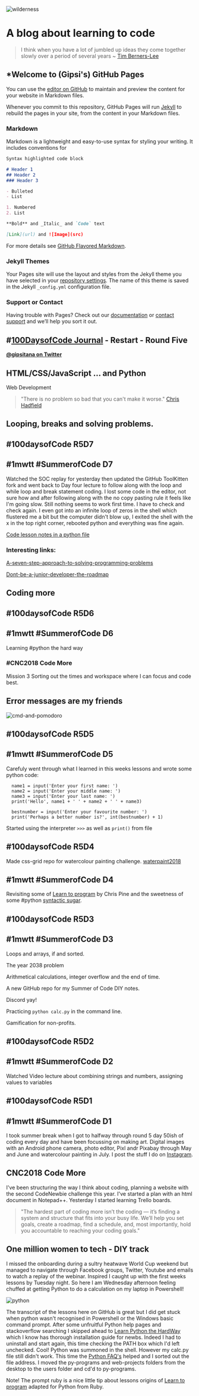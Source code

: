 <!--- [comment]: <> (This is a comment, it will not be included) --->

![wilderness](media/wilderness-blue.jpg)

# A blog about learning to code

> I think when you have a lot of jumbled up ideas they come together slowly over a period of several years ~ [Tim Berners-Lee](https://en.wikipedia.org/wiki/Tim_Berners-Lee)

## *Welcome to (Gipsi's) GitHub Pages
 
You can use the [editor on GitHub](https://github.com/gipsi/gipsi.github.io/edit/master/README.md) to maintain and preview the content for your website in Markdown files.

Whenever you commit to this repository, GitHub Pages will run [Jekyll](https://jekyllrb.com/) to rebuild the pages in your site, from the content in your Markdown files.

### Markdown

Markdown is a lightweight and easy-to-use syntax for styling your writing. It includes conventions for

```markdown
Syntax highlighted code block

# Header 1
## Header 2
### Header 3

- Bulleted
- List

1. Numbered
2. List

**Bold** and _Italic_ and `Code` text

[Link](url) and ![Image](src)

```

For more details see [GitHub Flavored Markdown](https://guides.github.com/features/mastering-markdown/).

### Jekyll Themes

Your Pages site will use the layout and styles from the Jekyll theme you have selected in your [repository settings](https://github.com/gipsi/gipsi.github.io/settings). The name of this theme is saved in the Jekyll `_config.yml` configuration file.

### Support or Contact

Having trouble with Pages? Check out our [documentation](https://help.github.com/categories/github-pages-basics/) or [contact support](https://github.com/contact) and we’ll help you sort it out.

<!--
> ![programming](media/programming1.jpg)

Links: to [@codewisdom](https://twitter.com/CodeWisdom) on Twitter, and about
[Nicholas Negroponte](https://en.wikipedia.org/wiki/Nicholas_Negroponte) at Wikipedia.

-->

## #[100DaysofCode Journal](100daysofcodelog.md) - Restart - Round Five

**[@gipsitana on Twitter](https://twitter.com/gipsitana)** 

## HTML/CSS/JavaScript ... and Python

Web Development


> "There is no problem so bad that you can't make it worse." [Chris Hadfield](https://www.youtube.com/watch?v=GplXBlTNO4A)

## Looping, breaks and solving problems.
## #100daysofCode R5D7
## #1mwtt #SummerofCode  D7

Watched the SOC replay for yesterday then updated the GitHub ToolKitten fork and went back to Day four lecture to follow along with the loop and while loop and break statement coding.  I lost some code in the editor, not sure how and after following along with the no copy pasting rule it feels like I'm going slow.  Still nothing seems to work first time.  I have to check and check again.  I even got into an infinite loop of zeros in the shell which flustered me a bit but the computer didn't blow up, I exited the shell with the x in the top right corner, rebooted python and everything was fine again.

[Code lesson notes in a python file](https://github.com/gipsi/summer-of-code/blob/master/wk1-d4.py)

### Interesting links:

[A-seven-step-approach-to-solving-programming-problems](https://www.coursera.org/lecture/duke-programming-web/a-seven-step-approach-to-solving-programming-problems-AEy5M)

[Dont-be-a-junior-developer-the-roadmap](https://hackernoon.com/dont-be-a-junior-developer-the-roadmap-9fde5cf384bb)

## Coding more
## #100daysofCode R5D6
## #1mwtt #SummerofCode  D6

Learning #python the hard way 
### #CNC2018 Code More 
Mission 3 Sorting out the times and workspace where I can focus and code best.

## Error messages are my friends
![cmd-and-pomodoro](media/pom-py.jpg)

## #100daysofCode R5D5
## #1mwtt #SummerofCode  D5

Carefuly went through what I learned in this weeks lessons and wrote some python code:
```
  name1 = input('Enter your first name: ')
  name2 = input('Enter your middle name: ')
  name3 = input('Enter your last name: ')
  print('Hello', name1 + ' ' + name2 + ' ' + name3)
```
```
  bestnumber = input('Enter your favourite number: ')
  print('Perhaps a better number is?', int(bestnumber) + 1)
```
Started using the interpreter ```>>>``` as well as ```print()``` from file

## #100daysofCode R5D4
Made css-grid repo for watercolour painting challenge.
[waterpaint2018](https://gipsi.github.io/waterpaint2018/)
## #1mwtt #SummerofCode  D4
Revisiting some of [Learn to program](https://pine.fm/LearnToProgram/chap_00.html) by Chris Pine
and the sweetness of some #python [syntactic sugar](https://en.wikipedia.org/wiki/Syntactic_sugar).

## #100daysofCode R5D3
## #1mwtt #SummerofCode  D3 

Loops and arrays, if and sorted.

The year 2038 problem

Arithmetical calculations, integer overflow and the end of time. 

A new GitHub repo for my Summer of Code DIY notes.

Discord yay!

Practicing ```python calc.py``` in the command line. 

Gamification for non-profits.

## #100daysofCode R5D2
## #1mwtt #SummerofCode  D2
Watched Video lecture about combining strings and numbers, assigning values to variables


 
## #100daysofCode R5D1
## #1mwtt #SummerofCode  D1

I took summer break when I got to halfway through round 5 day 50ish of coding every day and have been focussing on making art.  Digital images with an Android phone camera, photo editor, Pixl andr Pixabay through May and June and watercolour painting in July.  I post the stuff I do on [Instagram](https://www.instagram.com/gipsitana/).

## CNC2018 Code More

I've been structuring the way I think about coding, planning a website with the second CodeNewbie challenge this year.
I've started a plan with an html document in Notepad++.  Yesterday I started learning Trello boards.

> "The hardest part of coding more isn’t the coding — it’s finding a system and structure that fits into your busy life. We’ll help you set goals, create a roadmap, find a schedule, and, most importantly, hold you accountable to reaching your coding goals."

## One million women to tech - DIY track

I missed the onboarding during a sultry heatwave World Cup weekend but managed to navigate through Facebook groups, Twitter, Youtube and emails to watch a replay of the webinar.  Inspired I caught up with the first weeks lessons by Tuesday night. So here I am Wednesday afternoon feeling chuffed at getting Python to do a calculation on my laptop in Powershell!  

![python](media/powershell.jpg)

The transcript of the lessons here on GitHub is great but I did get stuck when python wasn't recognised in Powershell or the Windows basic command prompt.  After some unfruitful Python help pages and stackoverflow searching I skipped ahead to [Learn Python the HardWay](https://learnpythonthehardway.org/python3/ex0.html) which I know has thorough installation guide for newbs. Indeed I had to uninstall and start again, this time checking the PATH box which I'd left unchecked. Cool! Python was summoned in the shell. However my calc.py file still didn't work. This time the [Python FAQ's](https://docs.python.org/3/faq/windows.html) helped and I sorted out the file address.  I moved the py-programs and web-projects folders from the desktop to the users folder and cd'd to py-programs.

Note! The prompt ruby is a nice little tip about lessons origins of [Learn to program](https://pine.fm/LearnToProgram/) adapted for Python from Ruby. 



